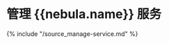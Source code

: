 # 管理 {{nebula.name}} 服务

{% include "/source_manage-service.md" %}
<!-- The line above is for content reusing. The source file is in the docs-2.0/reuse directory. -->
